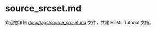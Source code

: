 source_srcset.md
===

欢迎您编辑 <a target="__blank" href="https://github.com/jaywcjlove/html-tutorial/blob/main/docs/tags/source_srcset.md">docs/tags/source_srcset.md</a> 文件，共建 HTML Tutorial 文档。